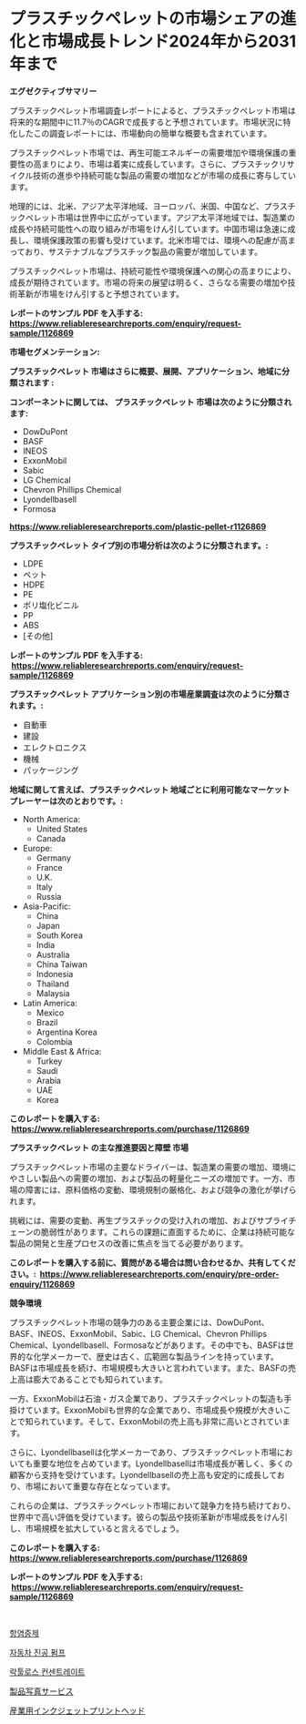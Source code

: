 <p><h1>プラスチックペレットの市場シェアの進化と市場成長トレンド2024年から2031年まで</h1></p><p><strong>エグゼクティブサマリー</strong></p>
<p><p>プラスチックペレット市場調査レポートによると、プラスチックペレット市場は将来的な期間中に11.7％のCAGRで成長すると予想されています。市場状況に特化したこの調査レポートには、市場動向の簡単な概要も含まれています。</p><p>プラスチックペレット市場では、再生可能エネルギーの需要増加や環境保護の重要性の高まりにより、市場は着実に成長しています。さらに、プラスチックリサイクル技術の進歩や持続可能な製品の需要の増加などが市場の成長に寄与しています。</p><p>地理的には、北米、アジア太平洋地域、ヨーロッパ、米国、中国など、プラスチックペレット市場は世界中に広がっています。アジア太平洋地域では、製造業の成長や持続可能性への取り組みが市場をけん引しています。中国市場は急速に成長し、環境保護政策の影響も受けています。北米市場では、環境への配慮が高まっており、サステナブルなプラスチック製品の需要が増加しています。</p><p>プラスチックペレット市場は、持続可能性や環境保護への関心の高まりにより、成長が期待されています。市場の将来の展望は明るく、さらなる需要の増加や技術革新が市場をけん引すると予想されています。</p></p>
<p><strong>レポートのサンプル PDF を入手する: <a href="https://www.reliableresearchreports.com/enquiry/request-sample/1126869">https://www.reliableresearchreports.com/enquiry/request-sample/1126869</a></strong></p>
<p><strong>市場セグメンテーション:</strong></p>
<p><strong> プラスチックペレット 市場はさらに概要、展開、アプリケーション、地域に分類されます :</strong></p>
<p><strong>コンポーネントに関しては、 プラスチックペレット 市場は次のように分類されます: &nbsp;</strong></p>
<p><ul><li>DowDuPont</li><li>BASF</li><li>INEOS</li><li>ExxonMobil</li><li>Sabic</li><li>LG Chemical</li><li>Chevron Phillips Chemical</li><li>Lyondellbasell</li><li>Formosa</li></ul></p>
<p><strong><a href="https://www.reliableresearchreports.com/plastic-pellet-r1126869">https://www.reliableresearchreports.com/plastic-pellet-r1126869</a></strong></p>
<p><strong> プラスチックペレット タイプ別の市場分析は次のように分類されます。:</strong></p>
<p><ul><li>LDPE</li><li>ペット</li><li>HDPE</li><li>PE</li><li>ポリ塩化ビニル</li><li>PP</li><li>ABS</li><li>[その他]</li></ul></p>
<p><strong>レポートのサンプル PDF を入手する: &nbsp;<a href="https://www.reliableresearchreports.com/enquiry/request-sample/1126869">https://www.reliableresearchreports.com/enquiry/request-sample/1126869</a></strong></p>
<p><strong> プラスチックペレット アプリケーション別の市場産業調査は次のように分類されます。:</strong></p>
<p><ul><li>自動車</li><li>建設</li><li>エレクトロニクス</li><li>機械</li><li>パッケージング</li></ul></p>
<p><strong>地域に関して言えば、プラスチックペレット 地域ごとに利用可能なマーケットプレーヤーは次のとおりです。:</strong></p>
<p><ul>
    <li>
        North America:
        <ul>
            <li>United States</li>
            <li>Canada</li>
        </ul>
    </li>
    <li>
        Europe:
        <ul>
            <li>Germany</li>
            <li>France</li>
            <li>U.K.</li>
            <li>Italy</li>
            <li>Russia</li>
        </ul>
    </li>
    <li>
        Asia-Pacific:
        <ul>
            <li>China</li>
            <li>Japan</li>
            <li>South Korea</li>
            <li>India</li>
            <li>Australia</li>
            <li>China Taiwan</li>
            <li>Indonesia</li>
            <li>Thailand</li>
            <li>Malaysia</li>
        </ul>
    </li>
    <li>
        Latin America:
        <ul>
            <li>Mexico</li>
            <li>Brazil</li>
            <li>Argentina Korea</li>
            <li>Colombia</li>
        </ul>
    </li>
    <li>
        Middle East & Africa:
        <ul>
            <li>Turkey</li>
            <li>Saudi</li>
            <li>Arabia</li>
            <li>UAE</li>
            <li>Korea</li>
        </ul>
    </li>
    </ul></p>
<p><strong>このレポートを購入する: &nbsp;<a href="https://www.reliableresearchreports.com/purchase/1126869">https://www.reliableresearchreports.com/purchase/1126869</a></strong></p>
<p><strong>プラスチックペレット の主な推進要因と障壁 市場</strong></p>
<p><p>プラスチックペレット市場の主要なドライバーは、製造業の需要の増加、環境にやさしい製品への需要の増加、および製品の軽量化ニーズの増加です。一方、市場の障害には、原料価格の変動、環境規制の厳格化、および競争の激化が挙げられます。</p><p>挑戦には、需要の変動、再生プラスチックの受け入れの増加、およびサプライチェーンの脆弱性があります。これらの課題に直面するために、企業は持続可能な製品の開発と生産プロセスの改善に焦点を当てる必要があります。</p></p>
<p><strong>このレポートを購入する前に、質問がある場合は問い合わせるか、共有してください。:&nbsp; <a href="https://www.reliableresearchreports.com/enquiry/pre-order-enquiry/1126869">https://www.reliableresearchreports.com/enquiry/pre-order-enquiry/1126869</a></strong></p>
<p><strong>競争環境</strong></p>
<p><p>プラスチックペレット市場の競争力のある主要企業には、DowDuPont、BASF、INEOS、ExxonMobil、Sabic、LG Chemical、Chevron Phillips Chemical、Lyondellbasell、Formosaなどがあります。その中でも、BASFは世界的な化学メーカーで、歴史は古く、広範囲な製品ラインを持っています。BASFは市場成長を続け、市場規模も大きいと言われています。また、BASFの売上高は膨大であることでも知られています。</p><p>一方、ExxonMobilは石油・ガス企業であり、プラスチックペレットの製造も手掛けています。ExxonMobilも世界的な企業であり、市場成長や規模が大きいことで知られています。そして、ExxonMobilの売上高も非常に高いとされています。</p><p>さらに、Lyondellbasellは化学メーカーであり、プラスチックペレット市場においても重要な地位を占めています。Lyondellbasellは市場成長が著しく、多くの顧客から支持を受けています。Lyondellbasellの売上高も安定的に成長しており、市場において重要な存在となっています。</p><p>これらの企業は、プラスチックペレット市場において競争力を持ち続けており、世界中で高い評価を受けています。彼らの製品や技術革新が市場成長をけん引し、市場規模を拡大していると言えるでしょう。</p></p>
<p><strong>このレポートを購入する: &nbsp; <a href="https://www.reliableresearchreports.com/purchase/1126869">https://www.reliableresearchreports.com/purchase/1126869</a></strong></p>
<p><strong>レポートのサンプル PDF を入手する: &nbsp;<a href="https://www.reliableresearchreports.com/enquiry/request-sample/1126869">https://www.reliableresearchreports.com/enquiry/request-sample/1126869</a></strong><strong></strong></p>
<p>&nbsp;</p>
<p><p><a href="https://github.com/JeromeRtyau89966/Market-Research-Report-List-1/blob/main/371454522718.md">항염증제</a></p><p><a href="https://medium.com/@hershelkris/%EC%9E%90%EB%8F%99%EC%B0%A8-%EC%A7%84%EA%B3%B5-%ED%8E%8C%ED%94%84-%EC%8B%9C%EC%9E%A5-%EC%84%B1%EA%B3%B5%EC%A0%81%EC%9D%B8-%EB%B9%84%EC%A6%88%EB%8B%88%EC%8A%A4-%EC%A0%84%EB%9E%B5%EC%9D%98-%EC%97%B4%EC%87%A0-2031%EB%85%84%EA%B9%8C%EC%A7%80-%EC%98%88%EC%B8%A1-2dca5c90fe65">자동차 진공 펌프</a></p><p><a href="https://medium.com/@lowellleke20231/%EB%9D%BD%ED%88%B4%EB%A1%9C%EC%8A%A4-%EB%86%8D%EC%B6%95%EC%95%A1-%EC%8B%9C%EC%9E%A5-%EB%B6%84%EC%84%9D-%EA%B7%B8-cagr-%EC%8B%9C%EC%9E%A5-%EC%84%B8%EB%B6%84%ED%99%94-%EB%B0%8F-%EA%B8%80%EB%A1%9C%EB%B2%8C-%EC%82%B0%EC%97%85-%EA%B0%9C%EC%9A%94-e59e81ebf3c2">락툴로스 컨센트레이트</a></p><p><a href="https://medium.com/@murraycod1929/%E8%A3%BD%E5%93%81%E5%86%99%E7%9C%9F%E3%82%B5%E3%83%BC%E3%83%93%E3%82%B9%E5%B8%82%E5%A0%B4%E3%83%AC%E3%83%9D%E3%83%BC%E3%83%88%E3%81%AF-%E3%81%93%E3%81%AE%E5%B8%82%E5%A0%B4%E3%81%AE%E6%9C%80%E6%96%B0%E3%81%AE%E3%83%88%E3%83%AC%E3%83%B3%E3%83%89%E3%82%84%E6%88%90%E9%95%B7%E6%A9%9F%E4%BC%9A%E3%82%92%E6%98%8E%E3%82%89%E3%81%8B%E3%81%AB%E3%81%97%E3%81%A6%E3%81%84%E3%81%BE%E3%81%99-6d9f01623644">製品写真サービス</a></p><p><a href="https://github.com/AriMuller2009/Market-Research-Report-List-1/blob/main/860147324683.md">産業用インクジェットプリントヘッド</a></p></p>